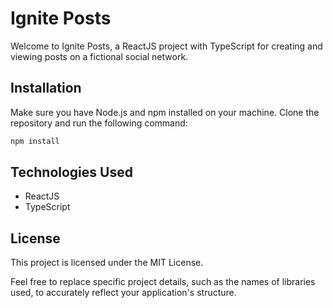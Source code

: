 # Ignite Posts

Welcome to Ignite Posts, a ReactJS project with TypeScript for creating and viewing posts on a fictional social network.

## Installation

Make sure you have Node.js and npm installed on your machine. Clone the repository and run the following command:

```bash
npm install
```

## Technologies Used
- ReactJS
- TypeScript

## License

This project is licensed under the MIT License.


Feel free to replace specific project details, such as the names of libraries used, to accurately reflect your application's structure.
